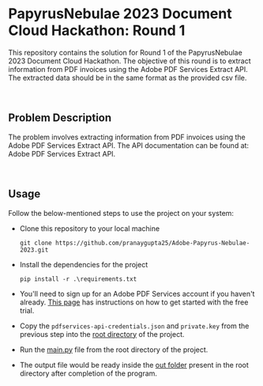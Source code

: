 # PapyrusNebulae 2023 Document Cloud Hackathon: Round 1

This repository contains the solution for Round 1 of the PapyrusNebulae 2023 Document Cloud Hackathon. The objective of this round is to extract information from PDF invoices using the Adobe PDF Services Extract API. The extracted data should be in the same format as the provided csv file.

<br>

## Problem Description
The problem involves extracting information from PDF invoices using the Adobe PDF Services Extract API. The API documentation can be found at: Adobe PDF Services Extract API.

<br>

## Usage

Follow the below-mentioned steps to use the project on your system:

- Clone this repository to your local machine
    ```
    git clone https://github.com/pranaygupta25/Adobe-Papyrus-Nebulae-2023.git
    ```

- Install the dependencies for the project
    ```
    pip install -r .\requirements.txt
    ```


- You'll need to sign up for an Adobe PDF Services account if you haven't already. [This page](https://developer.adobe.com/document-services/apis/pdf-extract/) has instructions on how to get started with the free trial.

- Copy the ```pdfservices-api-credentials.json``` and ```private.key``` from the previous step into the [root directory](./) of the project.

- Run the [main.py](./main.py) file from the root directory of the project.

- The output file would be ready inside the [out folder](./out/) present in the root directory after completion of the program.

